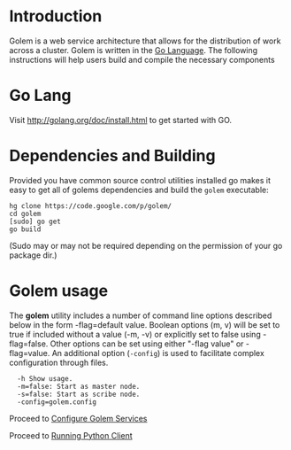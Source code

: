 # Introduction #
Golem is a web service architecture that allows for the distribution of work across a cluster.  Golem is written in the [Go Language](http://golang.org).  The following instructions will help users build and compile the necessary components

# Go Lang #
Visit http://golang.org/doc/install.html to get started with GO.

# Dependencies and Building #

Provided you have common source control utilities installed go makes it easy to get all of golems dependencies and build the `golem` executable:

```
hg clone https://code.google.com/p/golem/
cd golem
[sudo] go get
go build
```

(Sudo may or may not be required depending on the permission of your go package dir.)


# Golem usage #
The **golem** utility includes a number of command line options described below in the form -flag=default value. Boolean options (m, v) will be set to true if included without a value (-m, -v) or explicitly set to false using -flag=false.  Other options can be set using either "-flag value" or -flag=value.  An additional option (`-config`) is used to facilitate complex configuration through files.
```
  -h Show usage.
  -m=false: Start as master node.
  -s=false: Start as scribe node.
  -config=golem.config
```

Proceed to [Configure Golem Services](HowToConfigureServices.md)

Proceed to [Running Python Client](HowToPythonClient.md)